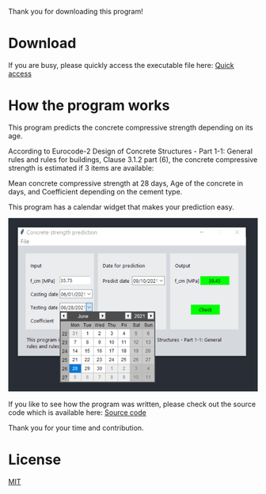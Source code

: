 Thank you for downloading this program!

# Download

If you are busy, please quickly access the executable file here: [Quick access](https://github.com/MiladSoltanalipour/concrete_strength_prediction/releases/tag/V1.0)

# How the program works

This program predicts the concrete compressive strength depending on its age.

According to Eurocode-2 Design of Concrete Structures - Part 1-1: General rules and rules for buildings, Clause 3.1.2 part (6), the concrete compressive strength is estimated if 3 items are available:

Mean concrete compressive strength at 28 days, Age of the concrete in days, and Coefficient depending on the cement type.

This program has a calendar widget that makes your prediction easy.

![Alt text](CSP_Screen_shot_2.PNG)

If you like to see how the program was written, please check out the source code which is available here: [Source code](CSP.py)

Thank you for your time and contribution.

# License

[MIT](LICENSE)
